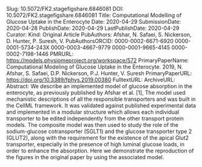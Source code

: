 Slug: 10.5072/FK2.stagefigshare.6846081
DOI: 10.5072/FK2.stagefigshare.6846081
Title: Computational Modelling of Glucose Uptake in the Enterocyte
Date: 2020-04-29
SubmissionDate: 2020-04-28
PublishDate: 2020-04-29
LastPublishDate: 2020-04-29
Curator:
Kind: Original Article
PubAuthors: Afshar, N.
    Safaei, S.
    Nickerson, D.
    Hunter, P.
    Suresh, V.
PubAuthorsORCID: 0000-0002-6671-6920
    0000-0001-5734-243X
    0000-0003-4667-9779
    0000-0001-9665-4145
    0000-0002-7198-1446
PMRURL: https://models.physiomeproject.org/workspace/572
PrimaryPaperName: Computational Modeling of Glucose Uptake in the Enterocyte. 2019, N. Afshar, S. Safaei, D.P. Nickerson, P.J. Hunter, V. Suresh
PrimaryPaperURL: https://doi.org/10.3389/fphys.2019.00380
FulltextURL:
ArchiveURL:
Abstract: We describe an implemented model of glucose absorption in the enterocyte, as previously published by Afshar et al. [1], The model used mechanistic descriptions of all the responsible transporters and was built in the CellML framework. It was validated against published experimental data and implemented in a modular structure which allows each individual transporter to be edited independently from the other transport protein models. The composite model was then used to study the role of the sodium-glucose cotransporter (SGLT1) and the glucose transporter type 2 (GLUT2), along with the requirement for the existence of the apical Glut2 transporter, especially in the presence of high luminal glucose loads, in order to enhance the absorption. Here we demonstrate the reproduction of the figures in the original paper by using the associated model.
